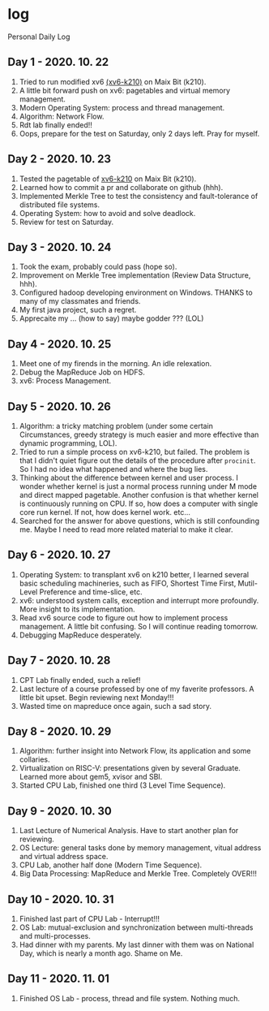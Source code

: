 # log
Personal Daily Log

## Day 1 - 2020. 10. 22
1. Tried to run modified xv6 [(xv6-k210)](https://github.com/SKTT1Ryze/xv6-k210) on Maix Bit (k210).
2. A little bit forward push on xv6: pagetables and virtual memory management.
3. Modern Operating System: process and thread management.
4. Algorithm: Network Flow.
5. Rdt lab finally ended!!
6. Oops, prepare for the test on Saturday, only 2 days left. Pray for myself.

## Day 2 - 2020. 10. 23
1. Tested the pagetable of [xv6-k210](https://github.com/SKTT1Ryze/xv6-k210) on Maix Bit (k210).
2. Learned how to commit a pr and collaborate on github (hhh).
3. Implemented Merkle Tree to test the consistency and fault-tolerance of distributed file systems.
4. Operating System: how to avoid and solve deadlock.
5. Review for test on Saturday.

## Day 3 - 2020. 10. 24
1. Took the exam, probably could pass (hope so).
2. Improvement on Merkle Tree implementation (Review Data Structure, hhh).
3. Configured hadoop developing environment on Windows. THANKS to many of my classmates and friends.
4. My first java project, such a regret.
5. Apprecaite my ... (how to say) maybe godder ??? (LOL)

## Day 4 - 2020. 10. 25
1. Meet one of my firends in the morning. An idle relexation.
2. Debug the MapReduce Job on HDFS.
3. xv6: Process Management.

## Day 5 - 2020. 10. 26
1. Algorithm: a tricky matching problem (under some certain Circumstances, greedy strategy is much easier and more effective than dynamic programming, LOL).
2. Tried to run a simple process on xv6-k210, but failed. The problem is that I didn't quiet figure out the details of the procedure after ```procinit```. So I had no idea what happened and where the bug lies.
3. Thinking about the difference between kernel and user process. I wonder whether kernel is just a normal process running under M mode and direct mapped pagetable. Another confusion is that whether kernel is continuously running on CPU. If so, how does a computer with single core run kernel. If not, how does kernel work. etc...
4. Searched for the answer for above questions, which is still confounding me. Maybe I need to read more related material to make it clear.

## Day 6 - 2020. 10. 27
1. Operating System: to transplant xv6 on k210 better, I learned several basic scheduling machineries, such as FIFO, Shortest Time First, Mutil-Level Preference and time-slice, etc.
2. xv6: understood system calls, exception and interrupt more profoundly. More insight to its implementation.
3. Read xv6 source code to figure out how to implement process management. A little bit confusing. So I will continue reading tomorrow.
4. Debugging MapReduce desperately.
 
## Day 7 - 2020. 10. 28
1. CPT Lab finally ended, such a relief!
2. Last lecture of a course professed by one of my faverite professors. A little bit upset. Begin reviewing next Monday!!!
3. Wasted time on mapreduce once again, such a sad story.

## Day 8 - 2020. 10. 29
1. Algorithm: further insight into Network Flow, its application and some collaries.
2. Virtualization on RISC-V: presentations given by several Graduate. Learned more about gem5, xvisor and SBI.
3. Started CPU Lab, finished one third (3 Level Time Sequence).

## Day 9 - 2020. 10. 30
1. Last Lecture of Numerical Analysis. Have to start another plan for reviewing.
2. OS Lecture: general tasks done by memory management, vitual address and virtual address space.
3. CPU Lab, another half done (Modern Time Sequence).
4. Big Data Processing: MapReduce and Merkle Tree. Completely OVER!!!

## Day 10 - 2020. 10. 31
1. Finished last part of CPU Lab - Interrupt!!!
2. OS Lab: mutual-exclusion and synchronization between multi-threads and multi-processes.
3. Had dinner with my parents. My last dinner with them was on National Day, which is nearly a month ago. Shame on Me.

## Day 11 - 2020. 11. 01
1. Finished OS Lab - process, thread and file system. Nothing much.

